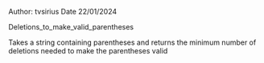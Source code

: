 Author: tvsirius
Date 22/01/2024

Deletions_to_make_valid_parentheses

Takes a string containing parentheses and returns the minimum number of deletions needed to make the parentheses valid

